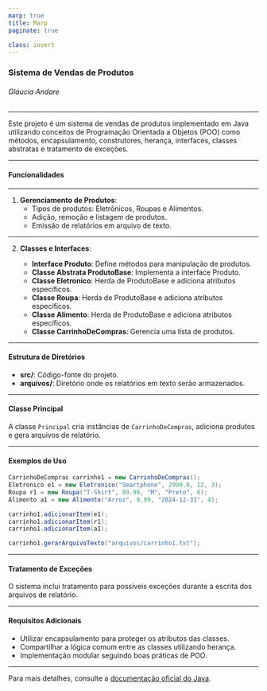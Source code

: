 ```yaml
---
marp: true
title: Marp
paginate: true

class: invert
---
```


### Sistema de Vendas de Produtos
###### Gláucia Andare

---

Este projeto é um sistema de vendas de produtos implementado em Java utilizando conceitos de Programação Orientada a Objetos (POO) como métodos, encapsulamento, construtores, herança, interfaces, classes abstratas e tratamento de exceções.

---

#### Funcionalidades

---

1. **Gerenciamento de Produtos**:
   * Tipos de produtos: Eletrônicos, Roupas e Alimentos.
   * Adição, remoção e listagem de produtos.
   * Emissão de relatórios em arquivo de texto.

---

2. **Classes e Interfaces**:

   * **Interface Produto**: Define métodos para manipulação de produtos.
   * **Classe Abstrata ProdutoBase**: Implementa a interface Produto.
   * **Classe Eletronico**: Herda de ProdutoBase e adiciona atributos específicos.
   * **Classe Roupa**: Herda de ProdutoBase e adiciona atributos específicos.
   * **Classe Alimento**: Herda de ProdutoBase e adiciona atributos específicos.
   * **Classe CarrinhoDeCompras**: Gerencia uma lista de produtos.

---

#### Estrutura de Diretórios

* **src/**: Código-fonte do projeto.
* **arquivos/**: Diretório onde os relatórios em texto serão armazenados.

---


#### Classe Principal

A classe `Principal` cria instâncias de `CarrinhoDeCompras`, adiciona produtos e gera arquivos de relatório.

---

#### Exemplos de Uso

```java
CarrinhoDeCompras carrinho1 = new CarrinhoDeCompras();
Eletronico e1 = new Eletronico("Smartphone", 2999.0, 12, 3);
Roupa r1 = new Roupa("T-Shirt", 89.99, "M", "Preto", 6);
Alimento a1 = new Alimento("Arroz", 9.99, "2024-12-31", 4);

carrinho1.adicionarItem(e1);
carrinho1.adicionarItem(r1);
carrinho1.adicionarItem(a1);

carrinho1.gerarArquivoTexto("arquivos/carrinho1.txt");
```

---

#### Tratamento de Exceções

O sistema inclui tratamento para possíveis exceções durante a escrita dos arquivos de relatório.

---
#### Requisitos Adicionais

* Utilizar encapsulamento para proteger os atributos das classes.
* Compartilhar a lógica comum entre as classes utilizando herança.
* Implementação modular seguindo boas práticas de POO.

---

Para mais detalhes, consulte a [documentação oficial do Java](https://docs.oracle.com/javase/8/docs/api/java/io/File.html).
